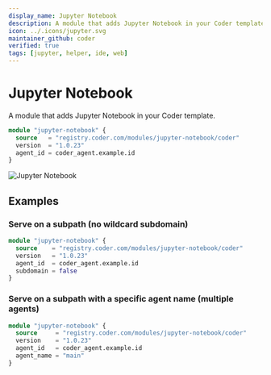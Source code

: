 ```yaml
---
display_name: Jupyter Notebook
description: A module that adds Jupyter Notebook in your Coder template.
icon: ../.icons/jupyter.svg
maintainer_github: coder
verified: true
tags: [jupyter, helper, ide, web]
---
```


# Jupyter Notebook

A module that adds Jupyter Notebook in your Coder template.

```tf
module "jupyter-notebook" {
  source   = "registry.coder.com/modules/jupyter-notebook/coder"
  version  = "1.0.23"
  agent_id = coder_agent.example.id
}
```

![Jupyter Notebook](../.images/jupyter-notebook.png)

## Examples

### Serve on a subpath (no wildcard subdomain)

```tf
module "jupyter-notebook" {
  source    = "registry.coder.com/modules/jupyter-notebook/coder"
  version   = "1.0.23"
  agent_id  = coder_agent.example.id
  subdomain = false
}
```

### Serve on a subpath with a specific agent name (multiple agents)

```tf
module "jupyter-notebook" {
  source     = "registry.coder.com/modules/jupyter-notebook/coder"
  version    = "1.0.23"
  agent_id   = coder_agent.example.id
  agent_name = "main"
}
```
